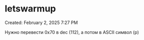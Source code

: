 # letswarmup

Created: February 2, 2025 7:27 PM

Нужно перевести 0x70 в dec (112), а потом в ASCII символ (p)